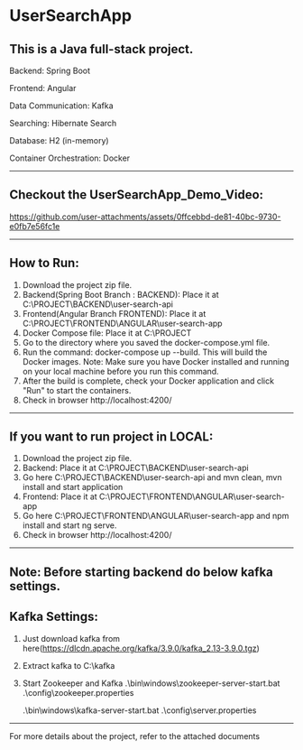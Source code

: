 # UserSearchApp
This is a Java full-stack project.
-------------------------
Backend: Spring Boot

Frontend: Angular

Data Communication: Kafka

Searching: Hibernate Search

Database: H2 (in-memory)

Container Orchestration: Docker

----------------------
Checkout the UserSearchApp_Demo_Video:
----------


https://github.com/user-attachments/assets/0ffcebbd-de81-40bc-9730-e0fb7e56fc1e


----------------------
How to Run:
----------
1. Download the project zip file.
2. Backend(Spring Boot Branch : BACKEND): Place it at C:\PROJECT\BACKEND\user-search-api
3. Frontend(Angular Branch FRONTEND): Place it at C:\PROJECT\FRONTEND\ANGULAR\user-search-app
4. Docker Compose file: Place it at C:\PROJECT
5. Go to the directory where you saved the docker-compose.yml file.
6. Run the command: docker-compose up --build. This will build the Docker images.
        Note: Make sure you have Docker installed and running on your local machine before you run this command.
7. After the build is complete, check your Docker application and click "Run" to start the containers.
8. Check in browser http://localhost:4200/
----------------------------------
If you want to run project in LOCAL:
----------------------------------
1. Download the project zip file.
2. Backend: Place it at C:\PROJECT\BACKEND\user-search-api
3. Go here C:\PROJECT\BACKEND\user-search-api and mvn clean, mvn install and start application
4. Frontend: Place it at C:\PROJECT\FRONTEND\ANGULAR\user-search-app
5. Go here C:\PROJECT\FRONTEND\ANGULAR\user-search-app and npm install and start ng serve.
6. Check in browser http://localhost:4200/
-----
Note: Before starting backend do below kafka settings.
-----
Kafka Settings:
---------------
1. Just download kafka from here(https://dlcdn.apache.org/kafka/3.9.0/kafka_2.13-3.9.0.tgz)
2. Extract kafka to C:\kafka
3. Start Zookeeper and Kafka
	.\bin\windows\zookeeper-server-start.bat .\config\zookeeper.properties

	.\bin\windows\kafka-server-start.bat .\config\server.properties
--------------------------------------------
For more details about the project, refer to the attached documents
